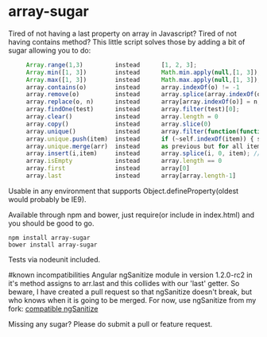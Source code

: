 array-sugar
============

Tired of not having a last property on array in Javascript? Tired of not having contains method?
This little script solves those by adding a bit of sugar allowing you to do:
```javascript    
     Array.range(1,3)         instead      [1, 2, 3];
     Array.min([1, 3])        instead      Math.min.apply(null,[1, 3]);
     Array.max([1, 3])        instead      Math.max.apply(null,[1, 3]);
     array.contains(o)        instead      array.indexOf(o) != -1
     array.remove(o)          instead      array.splice(array.indexOf(o), 1) //remove returns true when o was removed
     array.replace(o, n)      instead      array[array.indexOf(o)] = n;
     array.findOne(test)      instead      array.filter(test)[0];
     array.clear()            instead      array.length = 0
     array.copy()             instead      array.slice(0)
     array.unique()           instead      array.filter(function(function(itm,i,a){return i === a.indexOf(itm);}))
     array.unique.push(item)  instead      if (~self.indexOf(item)) { self.push(item); }
     array.unique.merge(arr)  instead      as previous but for all items in arr
     array.insert(i,item)     instead      array.splice(i, 0, item); //plus insert can take variable number of args, not just one
     array.isEmpty            instead      array.length == 0
     array.first              instead      array[0]
     array.last               instead      array[array.length-1]
```
Usable in any environment that supports Object.defineProperty(oldest would probably be IE9).

Available through npm and bower, just require(or include in index.html) and you should be good to go.

    npm install array-sugar
    bower install array-sugar

Tests via nodeunit included.

#known incompatibilities
Angular ngSanitize module in version 1.2.0-rc2 in it's method assigns to arr.last and this collides with our 'last' getter.
So beware, I have created a pull request so that ngSanitize doesn't break, but who knows when it is going to be merged. For now, use ngSanitize from my fork:
[compatible ngSanitize](https://github.com/capaj/angular.js/blob/master/src/ngSanitize/sanitize.js)

Missing any sugar? Please do submit a pull or feature request.
